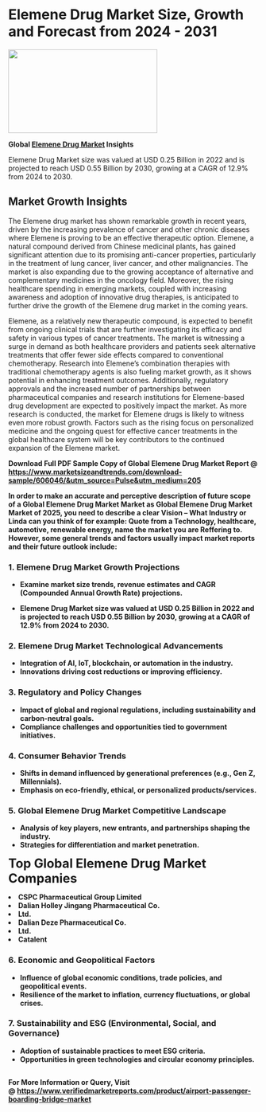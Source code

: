 <H1>Elemene Drug Market Size, Growth and Forecast from 2024 - 2031</H1><img class="aligncenter size-medium wp-image-584254" src="https://thirdeyenews.in/wp-content/uploads/2024/09/Global-Market-Research-300x168.jpeg" alt="" width="300" height="168" /><p><strong>Global&nbsp;<a href="https://www.marketsizeandtrends.com/download-sample/606046/&amp;utm_source=Pulse&amp;utm_medium=205">Elemene Drug Market</a> Insights</strong></p><p>Elemene Drug Market size was valued at USD 0.25 Billion in 2022 and is projected to reach USD 0.55 Billion by 2030, growing at a CAGR of 12.9% from 2024 to 2030.</p><p><h2>Market Growth Insights</h2> <p>The Elemene drug market has shown remarkable growth in recent years, driven by the increasing prevalence of cancer and other chronic diseases where Elemene is proving to be an effective therapeutic option. Elemene, a natural compound derived from Chinese medicinal plants, has gained significant attention due to its promising anti-cancer properties, particularly in the treatment of lung cancer, liver cancer, and other malignancies. The market is also expanding due to the growing acceptance of alternative and complementary medicines in the oncology field. Moreover, the rising healthcare spending in emerging markets, coupled with increasing awareness and adoption of innovative drug therapies, is anticipated to further drive the growth of the Elemene drug market in the coming years.</p> <p><strong></strong></p> <p>Elemene, as a relatively new therapeutic compound, is expected to benefit from ongoing clinical trials that are further investigating its efficacy and safety in various types of cancer treatments. The market is witnessing a surge in demand as both healthcare providers and patients seek alternative treatments that offer fewer side effects compared to conventional chemotherapy. Research into Elemene’s combination therapies with traditional chemotherapy agents is also fueling market growth, as it shows potential in enhancing treatment outcomes. Additionally, regulatory approvals and the increased number of partnerships between pharmaceutical companies and research institutions for Elemene-based drug development are expected to positively impact the market. As more research is conducted, the market for Elemene drugs is likely to witness even more robust growth. Factors such as the rising focus on personalized medicine and the ongoing quest for effective cancer treatments in the global healthcare system will be key contributors to the continued expansion of the Elemene market.</p> <p><strong></p><p><span class=""><strong>Download Full PDF Sample Copy of Global Elemene Drug Market Report</strong> @ <a href="https://www.marketsizeandtrends.com/download-sample/606046/&amp;utm_source=Pulse&amp;utm_medium=205" target="_blank">https://www.marketsizeandtrends.com/download-sample/606046/&amp;utm_source=Pulse&amp;utm_medium=205</a></span></p><p>In order to make an accurate and perceptive description of future scope of a Global&nbsp;Elemene Drug Market Market as Global&nbsp;Elemene Drug Market Market of 2025, you need to describe a clear Vision &ndash; What Industry or Linda can you think of for example: Quote from a Technology, healthcare, automotive, renewable energy, name the market you are Reffering to. However, some general trends and factors usually impact market reports and their future outlook include:</p><h3>1.&nbsp;<strong>Elemene Drug Market Growth Projections</strong></h3><ul><li>Examine market size trends, revenue estimates and CAGR (Compounded Annual Growth Rate) projections.</li><li><p>Elemene Drug Market size was valued at USD 0.25 Billion in 2022 and is projected to reach USD 0.55 Billion by 2030, growing at a CAGR of 12.9% from 2024 to 2030.</p></li></ul><h3>2.&nbsp;<strong>Elemene Drug Market Technological Advancements</strong></h3><ul><li>Integration of AI, IoT, blockchain, or automation in the industry.</li><li>Innovations driving cost reductions or improving efficiency.</li></ul><h3>3.&nbsp;<strong>Regulatory and Policy Changes</strong></h3><ul><li>Impact of global and regional regulations, including sustainability and carbon-neutral goals.</li><li>Compliance challenges and opportunities tied to government initiatives.</li></ul><h3>4.&nbsp;<strong>Consumer Behavior Trends</strong></h3><ul><li>Shifts in demand influenced by generational preferences (e.g., Gen Z, Millennials).</li><li>Emphasis on eco-friendly, ethical, or personalized products/services.</li></ul><h3>5.&nbsp;<strong>Global Elemene Drug Market Competitive Landscape</strong></h3><ul><li>Analysis of key players, new entrants, and partnerships shaping the industry.</li><li>Strategies for differentiation and market penetration.</li></ul><p data-pm-slice="1 1 []"><span style="color: inherit; font-family: inherit; font-size: 25px;">Top Global Elemene Drug Market Companies</span></p><div class="" data-test-id=""><p><li>CSPC Pharmaceutical Group Limited</li><li> Dalian Holley Jingang Pharmaceutical Co.</li><li> Ltd.</li><li> Dalian Deze Pharmaceutical Co.</li><li> Ltd.</li><li> Catalent</li></p></div><h3>6.&nbsp;<strong>Economic and Geopolitical Factors</strong></h3><ul><li>Influence of global economic conditions, trade policies, and geopolitical events.</li><li>Resilience of the market to inflation, currency fluctuations, or global crises.</li></ul><h3>7.&nbsp;<strong>Sustainability and ESG (Environmental, Social, and Governance)</strong></h3><ul><li>Adoption of sustainable practices to meet ESG criteria.</li><li>Opportunities in green technologies and circular economy principles.</li></ul><h2><strong style="font-size: 14px;">For More Information or Query, Visit @&nbsp;</strong><a style="background-color: #ffffff; font-size: 14px;" href="https://www.marketsizeandtrends.com/report/elemene-drug-market/" target="_blank">https://www.verifiedmarketreports.com/product/airport-passenger-boarding-bridge-market</a></h2>
